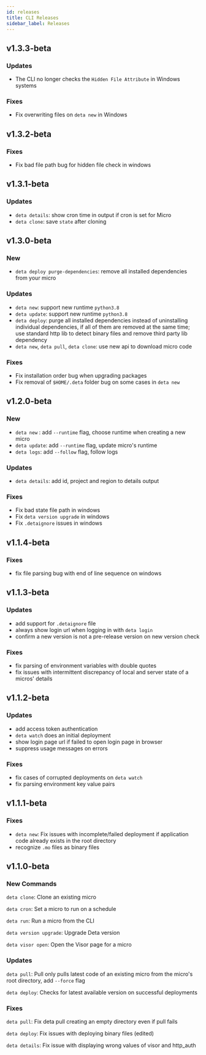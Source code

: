 ```yaml
---
id: releases
title: CLI Releases
sidebar_label: Releases
---
```


## v1.3.3-beta

### Updates
- The CLI no longer checks the `Hidden File Attribute` in Windows systems

### Fixes
- Fix overwriting files on `deta new` in Windows 

## v1.3.2-beta

### Fixes
- Fix bad file path bug for hidden file check in windows

## v1.3.1-beta

### Updates
- `deta details`: show cron time in output if cron is set for Micro
- `deta clone`: save `state` after cloning

## v1.3.0-beta

### New
- `deta deploy purge-dependencies`:  remove all installed dependencies from your micro

### Updates
- `deta new`: support new runtime `python3.8`
- `deta update`: support new runtime `python3.8`
- `deta deploy`: purge all installed dependencies instead of uninstalling individual dependencies, if all of them are removed at the same time; use standard http lib to detect binary files and remove third party lib dependency
- `deta new`, `deta pull`, `deta clone`: use new api to download micro code

### Fixes
- Fix installation order bug when upgrading packages
- Fix removal of `$HOME/.deta` folder bug on some cases in `deta new`

## v1.2.0-beta

### New
- `deta new` : add `--runtime` flag, choose runtime when creating a new micro
- `deta update`: add `--runtime` flag, update micro's runtime
- `deta logs`: add `--follow` flag, follow logs 

### Updates
- `deta details`: add id, project and region to details output

### Fixes
- Fix bad state file path in windows
- Fix `deta version upgrade` in windows
- Fix `.detaignore` issues in windows

## v1.1.4-beta

### Fixes
- fix file parsing bug with end of line sequence on windows

## v1.1.3-beta

### Updates 
- add support for `.detaignore` file
- always show login url when logging in with `deta login`
- confirm a new version is not a pre-release version on new version check

### Fixes
- fix parsing of environment variables with double quotes
- fix issues with intermittent discrepancy of local and server state of a micros' details

## v1.1.2-beta

### Updates
- add access token authentication
- `deta watch` does an initial deployment
- show login page url if failed to open login page in browser
- suppress usage messages on errors

### Fixes
- fix cases of corrupted deployments on `deta watch`
- fix parsing environment key value pairs

## v1.1.1-beta

### Fixes
- `deta new`: Fix issues with incomplete/failed deployment if application code already exists in the root directory
- recognize `.mo` files as binary files

## v1.1.0-beta

### New Commands

`deta clone`:  Clone an existing micro

`deta cron`:  Set a micro to run on a schedule

`deta run`:  Run a micro from the CLI

`deta version upgrade`:  Upgrade Deta version

`deta visor open`:  Open the Visor page for a micro

### Updates

`deta pull`: Pull only pulls latest code of an existing micro from the micro's root directory, add `--force` flag

`deta deploy`: Checks for latest available version on successful deployments

### Fixes

`deta pull`: Fix deta pull creating an empty directory even if pull fails

`deta deploy`: Fix issues with deploying binary files (edited)

`deta details`: Fix issue with displaying wrong values of visor and http_auth